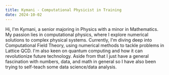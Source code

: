 ```yaml
---
title: Kymani - Computational Physicist in Training
date: 2024-10-02
---
```


Hi, I'm Kymani, a senior majoring in Physics with a minor in Mathematics. My passion lies in computational physics, where I explore numerical solutions to complex physical systems. Currently, I'm diving deep into Computational Field Theory, using numerical methods to tackle problems in Lattice QCD. I'm also keen on quantum computing and how it can revolutionize future technology. Aside from that I just have a general fascination with numbers, data, and math in general so I have also been trying to self-teach some data science/data analysis.
